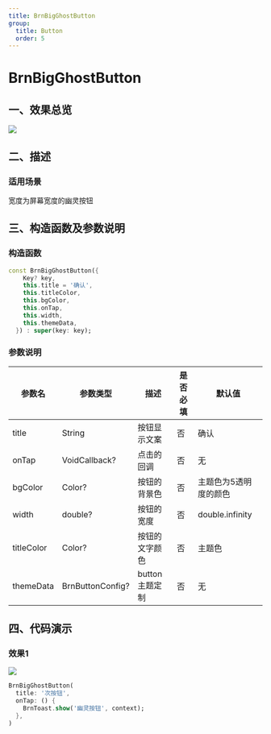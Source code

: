 ```yaml
---
title: BrnBigGhostButton
group:
  title: Button
  order: 5
---
```


# BrnBigGhostButton

## 一、效果总览

![](./img/BrnBigGhostButtonDemo.png)

## 二、描述

### 适用场景

宽度为屏幕宽度的幽灵按钮


## 三、构造函数及参数说明

### 构造函数

```dart
const BrnBigGhostButton({
    Key? key,
    this.title = '确认',
    this.titleColor,
    this.bgColor,
    this.onTap,
    this.width,
    this.themeData,
  }) : super(key: key);
```
### 参数说明

| **参数名** | **参数类型** | 描述 | **是否必填** | **默认值** |
| --- | --- | --- | --- | --- |
| title | String | 按钮显示文案 | 否 | 确认 |
| onTap | VoidCallback? | 点击的回调 | 否 | 无 |
| bgColor | Color? | 按钮的背景色 | 否 | 主题色为5透明度的颜色 |
| width | double? | 按钮的宽度 | 否 | double.infinity |
| titleColor | Color? | 按钮的文字颜色 | 否 | 主题色 |
| themeData | BrnButtonConfig? | button主题定制 | 否 | 无 |



## 四、代码演示

### 效果1

![](./img/BrnBigGhostButtonDemo.png)

```dart
BrnBigGhostButton(
  title: '次按钮',
  onTap: () {
    BrnToast.show('幽灵按钮', context);
  },
)
```